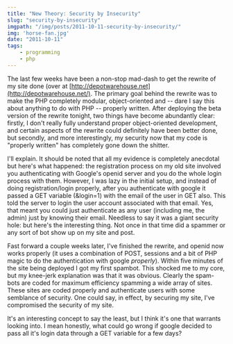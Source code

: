 ```yaml
---
title: "New Theory: Security by Insecurity"
slug: "security-by-insecurity"
imgpath: "/img/posts/2011-10-11-security-by-insecurity/"
img: 'horse-fan.jpg'
date: "2011-10-11"
tags:
    - programming
    - php
---
```


The last few weeks have been a non-stop mad-dash to get the rewrite of my site done (over at 
[http://depotwarehouse.net](http://depotwarehouse.net/). The primary goal behind the rewrite was to make the
PHP completely modular, object-oriented and -- dare I say this about anything to do with PHP -- properly written. 
After deploying the beta version of the rewrite tonight, two things have become abundantly clear: firstly, I don't 
really fully understand proper object-oriented development, and certain aspects of the rewrite could definitely have 
been better done, but secondly, and more interestingly, my security now that my code is "properly written" has completely 
gone down the shitter.

I'll explain. It should be noted that all my evidence is completely anecdotal but here's what happened: the registration 
process on my old site involved you authenticating with Google's openid server and you do the whole login process with them. 
However, I was lazy in the initial setup, and instead of doing registration/login properly, after you authenticate with 
google it passed a GET variable (&login=1) with the email of the user in GET also. This told the server to login 
the user account associated with that email. Yes, that meant you could just authenticate as any user (including me, the 
admin) just by knowing their email. Needless to say it was a giant security hole: but here's the interesting thing. 
Not once in that time did a spammer or any sort of bot show up on my site and post.

Fast forward a couple weeks later, I've finished the rewrite, and openid now works properly (it uses a combination of 
POST, sessions and a bit of PHP magic to do the authentication with google <i>properly</i>). Within five minutes of the 
site being deployed I got my first spambot. This shocked me to my core, but my knee-jerk explanation was that it was 
obvious. Clearly the spam-bots are coded for maximum efficiency spamming a wide array of sites. These sites are coded 
properly and authenticate users with some semblance of security. One could say, in effect, by securing my site, I've 
compromised the security of my site.

It's an interesting concept to say the least, but I think it's one that warrants looking into. I mean honestly, what 
could go wrong if google decided to pass all it's login data through a GET variable for a few days?
